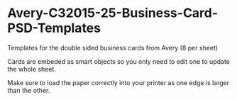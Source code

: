 # Avery-C32015-25-Business-Card-PSD-Templates

Templates for the double sided business cards from Avery (8 per sheet)

Cards are embeded as smart objects so you only need to edit one to update the whole sheet.

Make sure to load the paper correctly into your printer as one edge is larger than the other.
